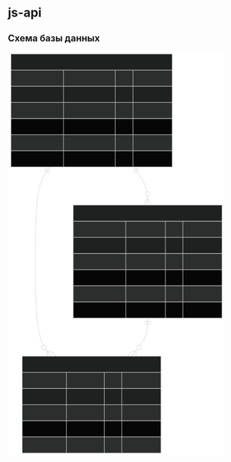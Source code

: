 # js-api
## Схема базы данных
![Схема базы данных](https://github.com/Artem09076/js-api/blob/main/%20image/db_schema.svg)


